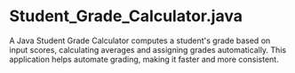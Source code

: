 # Student_Grade_Calculator.java
A Java Student Grade Calculator computes a student's grade based on input scores, calculating averages and assigning grades automatically. This application helps automate grading, making it faster and more consistent.
